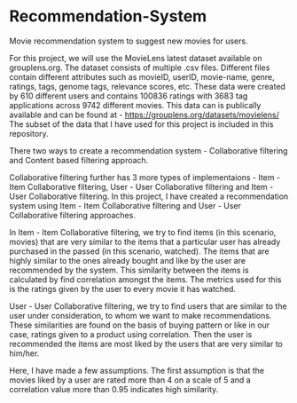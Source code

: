 # Recommendation-System
Movie recommendation system to suggest new movies for users.

For this project, we will use the MovieLens latest dataset available on grouplens.org. The dataset consists of multiple .csv files. Different files contain different attributes such as movieID, userID, movie-name, genre, ratings, tags, genome tags, relevance scores, etc. These data were created by 610 different users and contains 100836 ratings with 3683 tag applications across 9742 different movies. 
This data can is publically available and can be found at - https://grouplens.org/datasets/movielens/
The subset of the data that I have used for this project is included in this repository.

There two ways to create a recommendation system - Collaborative filtering and Content based filtering approach.

Collaborative filtering further has 3 more types of implementaions - Item - Item Collaborative filtering, User - User Collaborative filtering and Item - User Collaborative filtering. In this project, I have created a recommendation system using Item - Item Collaborative filtering and User - User Collaborative filtering approaches.

In Item - Item Collaborative filtering, we try to find items (in this scenario, movies) that are very similar to the items that a particular user has already purchased in the passed (in this scenario, watched). The items that are highly similar to the ones already bought and like by the user are recommended by the system. This similarity between the items is calculated by find correlation amongst the items. The metrics used for this is the ratings given by the user to every movie it has watched.

User - User Collaborative filtering, we try to find users that are similar to the user under consideration, to whom we want to make recommendations. These similarities are found on the basis of buying pattern or like in our case, ratings given to a product using correlation. Then the user is recommended the items are most liked by the users that are very similar to him/her.

Here, I have made a few assumptions. The first assumption is that the movies liked by a user are rated more than 4 on a scale of 5 and a correlation value more than 0.95 indicates high similarity. 

